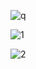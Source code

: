 

![q](https://komarev.com/ghpvc/?username=xNayra&label=Visitas&color=ff69b4&style=for-the-badge)



![1](https://skillicons.dev/icons?i=java,cs,js,ts,lua,nodejs,npm,dotnet,kotlin,firebase,maven,mysql&perline=6&theme=light)

![2](https://skillicons.dev/icons?i=idea,webstorm,unity,unreal,godot,robloxstudio,androidstudio,vscode,visualstudio,blender,arduino,sqlite,postman&perline=6)

